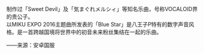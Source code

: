 制作过「Sweet Devil」及「気まぐれメルシィ」等知名乐曲，号称VOCALOID界的贵公子。  
以MIKU EXPO 2016主题曲所发表的「Blue Star」是八王子P特有的数字声音风格。是一首跨越国境将世界中的初音未来粉丝集结在一起的乐曲。

——来源：安卓国服